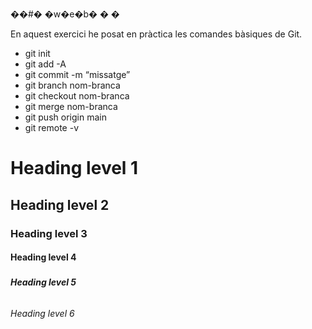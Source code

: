 ��#� �w�e�b�
�
�


En aquest exercici he posat en pràctica les comandes bàsiques de Git.
- git init
- git add -A
- git commit -m “missatge”
- git branch nom-branca
- git checkout nom-branca
- git merge nom-branca
- git push origin main
- git remote -v




# 	<h1>Heading level 1</h1>	

## 	<h2>Heading level 2</h2>	

### 	<h3>Heading level 3</h3>	

#### 	<h4>Heading level 4</h4>	

##### 	<h5>Heading level 5</h5>	

###### 	<h6>Heading level 6</h6>
